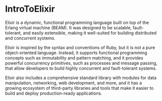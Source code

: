 # IntroToElixir

Elixir is a dynamic, functional programming language built on top of the Erlang virtual machine (BEAM). It was designed to be scalable, fault-tolerant, and easily extensible, making it well-suited for building distributed and concurrent systems.

Elixir is inspired by the syntax and conventions of Ruby, but it is not a pure object-oriented language. Instead, it supports functional programming concepts such as immutability and pattern matching, and it provides powerful concurrency primitives, such as processes and message passing, that allow developers to build highly concurrent and fault-tolerant systems.

Elixir also includes a comprehensive standard library with modules for data manipulation, networking, web development, and more, and it has a growing ecosystem of third-party libraries and tools that make it easier to build and deploy production-ready applications.

